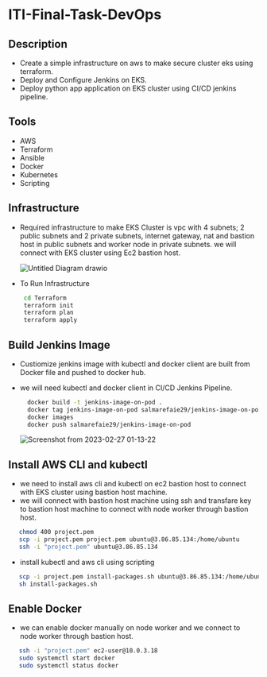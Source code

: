 # ITI-Final-Task-DevOps

## Description
- Create a simple infrastructure on aws to make secure cluster eks using terraform.
- Deploy and Configure Jenkins on EKS.
- Deploy python app application on EKS cluster using CI/CD jenkins pipeline.


## Tools
- AWS
- Terraform
- Ansible
- Docker 
- Kubernetes
- Scripting 


## Infrastructure
- Required infrastructure to make EKS Cluster is vpc with 4 subnets; 2 public subnets and 2 private subnets, internet gateway, nat and bastion host in public subnets and worker node in private subnets. we will connect with EKS cluster using Ec2 bastion host.

  ![Untitled Diagram drawio](https://user-images.githubusercontent.com/76884936/221486336-3dd39189-b5a3-41c1-93ef-261448e484b0.png)

- To Run Infrastructure 

  ```bash      
   cd Terraform
   terraform init
   terraform plan
   terraform apply
  ```
  
## Build Jenkins Image
- Custiomize jenkins image with kubectl and docker client are built from Docker file and pushed to docker hub. 
- we will need kubectl and docker client in CI/CD Jenkins Pipeline.

  ```bash      
    docker build -t jenkins-image-on-pod .
    docker tag jenkins-image-on-pod salmarefaie29/jenkins-image-on-pod
    docker images
    docker push salmarefaie29/jenkins-image-on-pod
  ```
  
  ![Screenshot from 2023-02-27 01-13-22](https://user-images.githubusercontent.com/76884936/221487573-7367fe83-785d-4527-8a9e-b028bd6ff6d1.png)

## Install AWS CLI and kubectl 
- we need to install aws cli and kubectl on ec2 bastion host to connect with EKS cluster using bastion host machine.
- we will connect with bastion host machine using ssh and transfare key to bastion host machine to connect with node worker through bastion host.

 ```bash      
    chmod 400 project.pem
    scp -i project.pem project.pem ubuntu@3.86.85.134:/home/ubuntu
    ssh -i "project.pem" ubuntu@3.86.85.134
  ```
  
- install kubectl and aws cli using scripting

 ```bash      
    scp -i project.pem install-packages.sh ubuntu@3.86.85.134:/home/ubuntu
    sh install-packages.sh
 ```
 
 ## Enable Docker 
 - we can enable docker manually on node worker and we connect to node worker through bastion host.
 
 ```bash      
    ssh -i "project.pem" ec2-user@10.0.3.18
    sudo systemctl start docker
    sudo systemctl status docker
 ```
